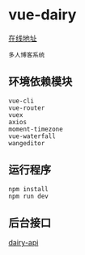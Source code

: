 # vue-dairy

[在线地址](http://http://www.secretlove.top/)
```
多人博客系统
```

## 环境依赖模块
```
vue-cli
vue-router
vuex
axios
moment-timezone
vue-waterfall
wangeditor
```

## 运行程序
```
npm install
npm run dev
```

## 后台接口

[dairy-api](https://github.com/xuyd/dairy-api)
